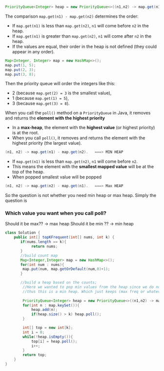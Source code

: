 ```java

PriorityQueue<Integer> heap = new PriorityQueue<>((n1,n2) -> map.get(n1) - map.get(n2));

```


The comparison `map.get(n1) - map.get(n2)` determines the order:
- If `map.get(n1)` is less than `map.get(n2)`, `n1` will come before `n2` in the heap.
- If `map.get(n1)` is greater than `map.get(n2)`, `n1` will come after `n2` in the heap.
- If the values are equal, their order in the heap is not defined (they could appear in any order).

```java
Map<Integer, Integer> map = new HashMap<>();
map.put(1, 5);
map.put(2, 3);
map.put(3, 8);
```

Then the priority queue will order the integers like this:

- 2 (because `map.get(2) = 3` is the smallest value),
- 1 (because `map.get(1) = 5`),
- 3 (because `map.get(3) = 8`).

When you call the `poll()` method on a `PriorityQueue` in Java, it removes and returns the **element with the highest priority**

- In a **max-heap**, the element with the **highest value** (or highest priority) is at the root.
- When you call `poll()`, it removes and returns the element with the highest priority (the largest value).


```java
(n1, n2) -> map.get(n1) - map.get(n2).   ===> MIN HEAP
```
- If `map.get(n1)` is less than `map.get(n2)`, `n1` will come before `n2`.
- This means the element with the **smallest mapped value** will be at the top of the heap.
- When popped smallest value will be popped 

```java
(n1, n2) -> map.get(n2) - map.get(n1).   ===> Max HEAP
```

So the question is not whether you need min heap or max heap. Simply the question is 
### Which value you want when you call poll?
Should it be max?? -> max heap
Should it be min ?? -> min heap


```java
class Solution {
    public int[] topKFrequent(int[] nums, int k) {
       if(nums.length == k){
            return nums;
       }
       //build count map
       Map<Integer,Integer> map = new HashMap<>();
       for(int num : nums){
        map.put(num, map.getOrDefault(num,0)+1);
       } 

       //build a heap based on the counts;
		//Here we wanted to pop min values from the heap since we do not need them
		//thus this is a min heap. Which just keeps (max freq or whatever) values
		
        PriorityQueue<Integer> heap = new PriorityQueue<>((n1,n2) -> map.get(n1) - map.get(n2));
        for(int n : map.keySet()){
            heap.add(n);
            if(heap.size() > k) heap.poll();
        }

        int[] top = new int[k];
        int i = 0;
        while(!heap.isEmpty()){
            top[i] = heap.poll();
            i++;
        }
        return top;  
    }
}
```
```